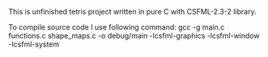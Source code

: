 This is unfinished tetris project written in pure C with CSFML-2.3-2 library.

To compile source code I use following command:
gcc -g main.c functions.c shape_maps.c -o debug/main -lcsfml-graphics -lcsfml-window -lcsfml-system
